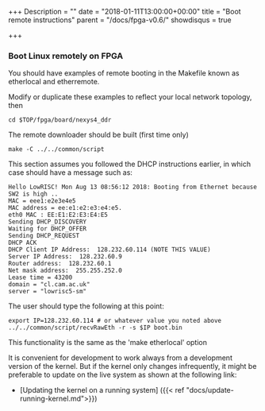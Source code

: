 +++
Description = ""
date = "2018-01-11T13:00:00+00:00"
title = "Boot remote instructions"
parent = "/docs/fpga-v0.6/"
showdisqus = true

+++


### Boot Linux remotely on FPGA

You should have examples of remote booting in the Makefile known as etherlocal and etherremote.

Modify or duplicate these examples to reflect your local network topology, then

    cd $TOP/fpga/board/nexys4_ddr

The remote downloader should be built (first time only)

    make -C ../../common/script

This section assumes you followed the DHCP instructions earlier, in which case should have a message such as:

    Hello LowRISC! Mon Aug 13 08:56:12 2018: Booting from Ethernet because SW2 is high ..
    MAC = eee1:e2e3e4e5
    MAC address = ee:e1:e2:e3:e4:e5.
    eth0 MAC : EE:E1:E2:E3:E4:E5
    Sending DHCP_DISCOVERY
    Waiting for DHCP_OFFER
    Sending DHCP_REQUEST
    DHCP ACK
    DHCP Client IP Address:  128.232.60.114 (NOTE THIS VALUE)
    Server IP Address:  128.232.60.9
    Router address:  128.232.60.1
    Net mask address:  255.255.252.0
    Lease time = 43200
    domain = "cl.cam.ac.uk"
    server = "lowrisc5-sm"

The user should type the following at this point:

    export IP=128.232.60.114 # or whatever value you noted above
    ../../common/script/recvRawEth -r -s $IP boot.bin

This functionality is the same as the 'make etherlocal' option

It is convenient for development to work always from a development version of the kernel.
But if the kernel only changes infrequently, it might be preferable to update on the live
system as shown at the following link:

* [Updating the kernel on a running system] ({{< ref "docs/update-running-kernel.md">}})

